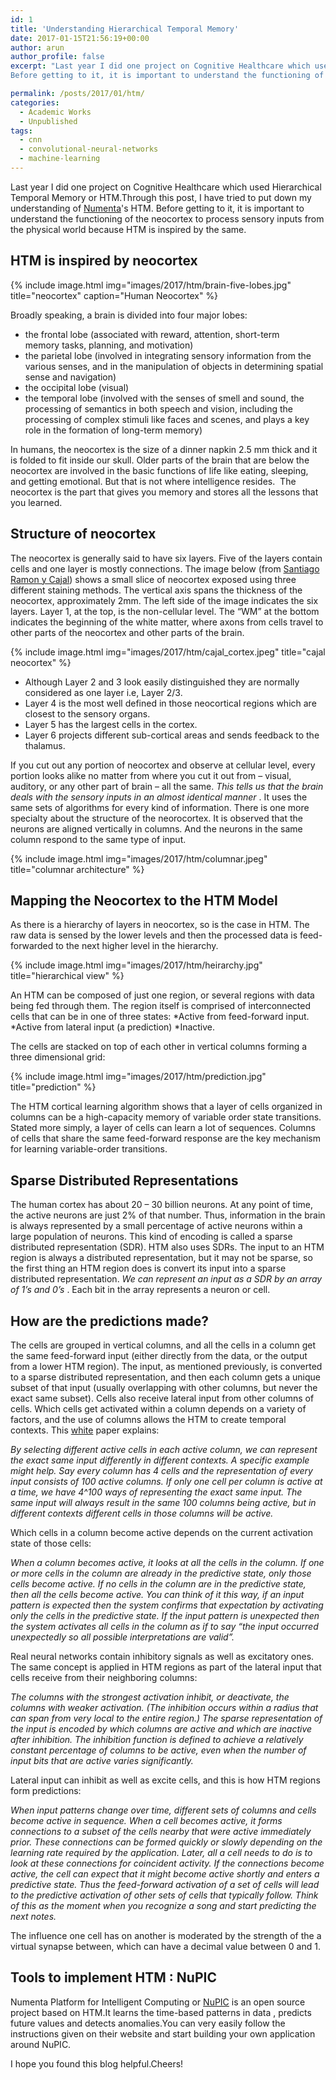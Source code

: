 ```yaml
---
id: 1
title: 'Understanding Hierarchical Temporal Memory'
date: 2017-01-15T21:56:19+00:00
author: arun
author_profile: false
excerpt: "Last year I did one project on Cognitive Healthcare which used Hierarchical Temporal Memory or HTM.Through this post, I have tried to put down my understanding of [Numenta](http://numenta.org/)'s HTM.
Before getting to it, it is important to understand the functioning of the neocortex to process sensory inputs from the physical world because HTM is inspired by the same."

permalink: /posts/2017/01/htm/
categories:
  - Academic Works
  - Unpublished
tags:
  - cnn
  - convolutional-neural-networks
  - machine-learning
---
```


Last year I did one project on Cognitive Healthcare which used Hierarchical Temporal Memory or HTM.Through this post, I have tried to put down my understanding of [Numenta](http://numenta.org/)'s HTM.
Before getting to it, it is important to understand the functioning of the neocortex to process sensory inputs from the physical world because HTM is inspired by the same.
<!--more-->

## HTM is inspired by neocortex

{% include image.html img="images/2017/htm/brain-five-lobes.jpg" title="neocortex" caption="Human Neocortex" %}

Broadly speaking, a brain is divided into four major lobes:

* the frontal lobe (associated with reward, attention, short-term memory tasks, planning, and motivation)
* the parietal lobe (involved in integrating sensory information from the various senses, and in the manipulation of objects in determining spatial sense and navigation)
* the occipital lobe (visual)
* the temporal lobe (involved with the senses of smell and sound, the processing of semantics in both speech and vision, including the processing of complex stimuli like faces and scenes, and plays a key role in the formation of long-term memory)

In humans, the neocortex is the size of a dinner napkin 2.5 mm thick and it is folded to fit inside our skull. Older parts of the brain that are below the neocortex are involved in the basic functions of life like eating, sleeping, and getting emotional. But that is not where intelligence resides.  The neocortex is the part that gives you memory and stores all the lessons that you learned.

## Structure of neocortex

The neocortex is generally said to have six layers. Five of the layers contain cells and one layer is mostly connections. The image below (from [Santiago Ramon y Cajal](https://en.wikipedia.org/wiki/Santiago_Ram%C3%B3n_y_Cajal)) shows a small slice of neocortex exposed using three different staining methods. The vertical axis spans the thickness of the neocortex, approximately 2mm. The left side of the image indicates the six layers. Layer 1, at the top, is the non-cellular level. The “WM” at the bottom indicates the beginning of the white matter, where axons from cells travel to other parts of the neocortex and other parts of the brain.

{% include image.html img="images/2017/htm/cajal_cortex.jpeg" title="cajal neocortex" %}

* Although Layer 2 and 3 look easily distinguished they are normally considered as one layer i.e, Layer 2/3.
* Layer 4 is the most well defined in those neocortical regions which are closest to the sensory organs.
* Layer 5 has the largest cells in the cortex.
* Layer 6 projects different sub-cortical areas and sends feedback to the thalamus.

If you cut out any portion of neocortex and observe at cellular level, every portion looks alike no matter from where you cut it out from – visual, auditory, or any other part of brain – all the same.
*This tells us that the brain deals with the sensory inputs in an almost identical manner* . It uses the same sets of algorithms for every kind of information.
There is one more specialty about the structure of the neorocortex. It is observed that the neurons are aligned vertically in columns. And the neurons in the same column respond to the same type of input.

{% include image.html img="images/2017/htm/columnar.jpeg" title="columnar architecture" %}

## Mapping the Neocortex to the HTM Model

As there is a hierarchy of layers in neocortex, so is the case in HTM. The raw data is sensed by the lower levels and then the processed data is feed-forwarded to the next higher level in the hierarchy.

{% include image.html img="images/2017/htm/heirarchy.jpg" title="hierarchical view" %}

An HTM can be composed of just one region, or several regions with data being fed through them. The region itself is comprised of interconnected cells that can be in one of three states:
*Active from feed-forward input.
*Active from lateral input (a prediction)
*Inactive.

The cells are stacked on top of each other in vertical columns forming a three dimensional grid:

{% include image.html img="images/2017/htm/prediction.jpg" title="prediction" %}

The HTM cortical learning algorithm shows that a layer of cells organized in columns can be a high-capacity memory of variable order state transitions. Stated more simply, a layer of cells can learn a lot of sequences.
Columns of cells that share the same feed-forward response are the key mechanism for learning variable-order transitions.

## Sparse Distributed Representations

The human cortex has about 20 – 30 billion neurons. At any point of time, the active neurons are just 2% of that number. Thus, information in the brain is always represented by a small percentage of active neurons within a large population of neurons. This kind of encoding is called a sparse distributed representation (SDR). HTM also uses SDRs. The input to an HTM region is always a distributed representation, but it may not be sparse, so the first thing an HTM region does is convert its input into a sparse distributed representation.
*We can represent an input as a SDR by an array of 1’s and 0’s* . Each bit in the array represents a neuron or cell.

## How are the predictions made?

The cells are grouped in vertical columns, and all the cells in a column get the same feed-forward input (either directly from the data, or the output from a lower HTM region). The input, as mentioned previously, is converted to a sparse distributed representation, and then each column gets a unique subset of that input (usually overlapping with other columns, but never the exact same subset). Cells also receive lateral input from other columns of cells.
Which cells get activated within a column depends on a variety of factors, and the use of columns allows the HTM to create temporal contexts. This [white](http://numenta.com/assets/pdf/whitepapers/hierarchical-temporal-memory-cortical-learning-algorithm-0.2.1-en.pdf) paper explains:

*By selecting different active cells in each active column, we can represent the exact same input differently in different contexts. A specific example might help. Say every column has 4 cells and the representation of every input consists of 100 active columns. If only one cell per column is active at a time, we have 4^100 ways of representing the exact same input. The same input will always result in the same 100 columns being active, but in different contexts different cells in those columns will be active.*

Which cells in a column become active depends on the current activation state of those cells:

*When a column becomes active, it looks at all the cells in the column. If one or more cells in the column are already in the predictive state, only those cells become active. If no cells in the column are in the predictive state, then all the cells become active. You can think of it this way, if an input pattern is expected then the system confirms that expectation by activating only the cells in the predictive state. If the input pattern is unexpected then the system activates all cells in the column as if to say “the input occurred unexpectedly so all possible interpretations are valid”.*

Real neural networks contain inhibitory signals as well as excitatory ones. The same concept is applied in HTM regions as part of the lateral input that cells receive from their neighboring columns:

*The columns with the strongest activation inhibit, or deactivate, the columns with weaker activation. (The inhibition occurs within a radius that can span from very local to the entire region.) The sparse representation of the input is encoded by which columns are active and which are inactive after inhibition. The inhibition function is defined to achieve a relatively constant percentage of columns to be active, even when the number of input bits that are active varies significantly.*

Lateral input can inhibit as well as excite cells, and this is how HTM regions form predictions:

*When input patterns change over time, different sets of columns and cells become active in sequence. When a cell becomes active, it forms connections to a subset of the cells nearby that were active immediately prior. These connections can be formed quickly or slowly depending on the learning rate required by the application. Later, all a cell needs to do is to look at these connections for coincident activity. If the connections become active, the cell can expect that it might become active shortly and enters a predictive state. Thus the feed-forward activation of a set of cells will lead to the predictive activation of other sets of cells that typically follow. Think of this as the moment when you recognize a song and start predicting the next notes.*

The influence one cell has on another is moderated by the strength of the a virtual synapse between, which can have a decimal value between 0 and 1.

## Tools to implement HTM : NuPIC

Numenta Platform for Intelligent Computing or [NuPIC](http://numenta.org/) is an open source project based on HTM.It learns the time-based patterns in data , predicts future values and detects anomalies.You can very easily follow the instructions given on their website and start building your own application around NuPIC.

I hope you found this blog helpful.Cheers!
